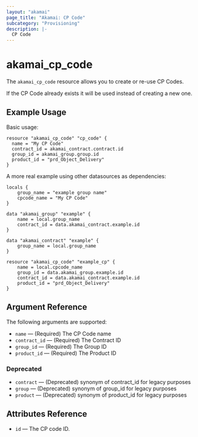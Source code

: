 ```yaml
---
layout: "akamai"
page_title: "Akamai: CP Code"
subcategory: "Provisioning"
description: |-
  CP Code
---
```


# akamai_cp_code


The `akamai_cp_code` resource allows you to create or re-use CP Codes.

If the CP Code already exists it will be used instead of creating a new one.

## Example Usage

Basic usage:

```hcl
resource "akamai_cp_code" "cp_code" {
  name = "My CP Code"
  contract_id = akamai_contract.contract.id
  group_id = akamai_group.group.id
  product_id = "prd_Object_Delivery"
}
```

A more real example using other datasources as dependencies:
```
locals {
    group_name = "example group name"
    cpcode_name = "My CP Code"
}

data "akamai_group" "example" {
    name = local.group_name
    contract_id = data.akamai_contract.example.id
}

data "akamai_contract" "example" {
    group_name = local.group_name
}

resource "akamai_cp_code" "example_cp" {
    name = local.cpcode_name
    group_id = data.akamai_group.example.id
    contract_id = data.akamai_contract.example.id
    product_id = "prd_Object_Delivery"
}
```
## Argument Reference

The following arguments are supported:

* `name` — (Required) The CP Code name
* `contract_id` — (Required) The Contract ID
* `group_id` — (Required) The Group ID
* `product_id` — (Required) The Product ID

### Deprecated
* `contract` — (Deprecated) synonym of contract_id for legacy purposes
* `group` — (Deprecated) synonym of group_id for legacy purposes
* `product` — (Deprecated) synonym of product_id for legacy purposes

## Attributes Reference

* `id` — The CP code ID.
